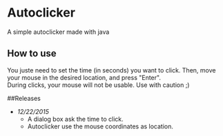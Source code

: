 # Autoclicker
A simple autoclicker made with java

## How to use
You juste need to set the time (in seconds) you want to click. Then, move your mouse in the desired location, and press "Enter".  
During clicks, your mouse will not be usable. Use with caution ;)

##Releases
* _12/22/2015_
  * A dialog box ask the time to click.
  * Autoclicker use the mouse coordinates as location.
